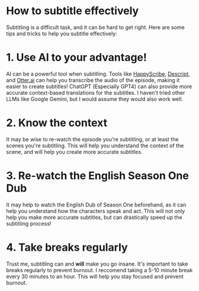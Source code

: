# How to subtitle effectively

Subtitling is a difficult task, and it can be hard to get right. Here are some tips and tricks to help you subtitle effectively:

# 1. Use AI to your advantage! 
AI can be a powerful tool when subtitling. Tools like [HappyScribe](https://www.happyscribe.com/), [Descript](https://www.descript.com/), and [Otter.ai](https://otter.ai/) can help you transcribe the audio of the episode, making it easier to create subtitles! ChatGPT (Especially GPT4) can also provide more accurate context-based translations for the subtitles. I haven't tried other LLMs like Google Gemini, but I would assume they would also work well.

# 2. Know the context
It may be wise to re-watch the episode you're subtitling, or at least the scenes you're subtitling. This will help you understand the context of the scene, and will help you create more accurate subtitles.

# 3. Re-watch the English Season One Dub
It may help to watch the English Dub of Season One beforehand, as it can help you understand how the characters speak and act. This will not only help you make more accurate subtitles, but can drastically speed up the subtitling process! 

# 4. Take breaks regularly
Trust me, subtitling can and **will** make you go insane. It's important to take breaks regularly to prevent burnout. I reccomend taking a 5-10 minute break every 30 minutes to an hour. This will help you stay focused and prevent burnout.